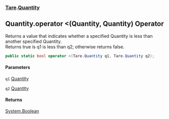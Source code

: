 ### [Tare](Tare.md 'Tare').[Quantity](Tare.Quantity.md 'Tare.Quantity')

## Quantity.operator <(Quantity, Quantity) Operator

Returns a value that indicates whether a specified Quantity is less than another specified Quantity.  
<returns>Returns true is q1 is less than q2; otherwise returns false.</returns>

```csharp
public static bool operator <(Tare.Quantity q1, Tare.Quantity q2);
```
#### Parameters

<a name='Tare.Quantity.op_LessThan(Tare.Quantity,Tare.Quantity).q1'></a>

`q1` [Quantity](Tare.Quantity.md 'Tare.Quantity')

<a name='Tare.Quantity.op_LessThan(Tare.Quantity,Tare.Quantity).q2'></a>

`q2` [Quantity](Tare.Quantity.md 'Tare.Quantity')

#### Returns
[System.Boolean](https://docs.microsoft.com/en-us/dotnet/api/System.Boolean 'System.Boolean')